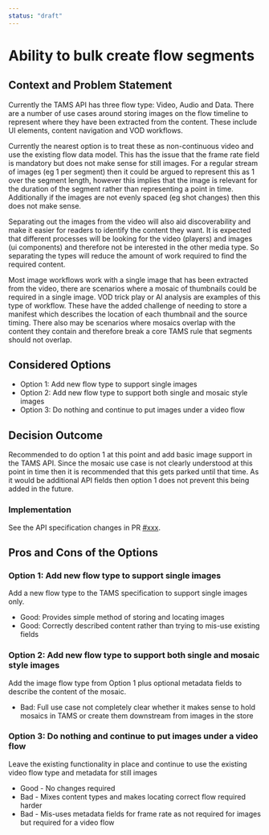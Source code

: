 ```yaml
---
status: "draft"
---
```

# Ability to bulk create flow segments

## Context and Problem Statement

Currently the TAMS API has three flow type: Video, Audio and Data.  There are a number of use cases around storing images on the flow timeline to represent where they have been extracted from the content.  These include UI elements, content navigation and VOD workflows.

Currently the nearest option is to treat these as non-continuous video and use the existing flow data model.  This has the issue that the frame rate field is mandatory but does not make sense for still images.  For a regular stream of images (eg 1 per segment) then it could be argued to represent this as 1 over the segment length, however this implies that the image is relevant for the duration of the segment rather than representing a point in time.  Additionally if the images are not evenly spaced (eg shot changes) then this does not make sense.

Separating out the images from the video will also aid discoverability and make it easier for readers to identify the content they want.  It is expected that different processes will be looking for the video (players) and images (ui components) and therefore not be interested in the other media type.  So separating the types will reduce the amount of work required to find the required content.

Most image workflows work with a single image that has been extracted from the video, there are scenarios where a mosaic of thumbnails could be required in a single image.  VOD trick play or AI analysis are examples of this type of workflow.  These have the added challenge of needing to store a manifest which describes the location of each thumbnail and the source timing.  There also may be scenarios where mosaics overlap with the content they contain and therefore break a core TAMS rule that segments should not overlap.

## Considered Options

- Option 1: Add new flow type to support single images
- Option 2: Add new flow type to support both single and mosaic style images
- Option 3: Do nothing and continue to put images under a video flow

## Decision Outcome

Recommended to do option 1 at this point and add basic image support in the TAMS API.  Since the mosaic use case is not clearly understood at this point in time then it is recommended that this gets parked until that time.  As it would be additional API fields then option 1 does not prevent this being added in the future.


### Implementation

See the API specification changes in PR [#xxx](https://github.com/bbc/tams/pull/xxx).

## Pros and Cons of the Options

### Option 1: Add new flow type to support single images

Add a new flow type to the TAMS specification to support single images only.

- Good: Provides simple method of storing and locating images
- Good: Correctly described content rather than trying to mis-use existing fields


### Option 2: Add new flow type to support both single and mosaic style images

Add the image flow type from Option 1 plus optional metadata fields to describe the content of the mosaic.

- Bad: Full use case not completely clear whether it makes sense to hold mosaics in TAMS or create them downstream from images in the store


### Option 3: Do nothing and continue to put images under a video flow

Leave the existing functionality in place and continue to use the existing video flow type and metadata for still images

- Good - No changes required
- Bad - Mixes content types and makes locating correct flow required harder
- Bad - Mis-uses metadata fields for frame rate as not required for images but required for a video flow
